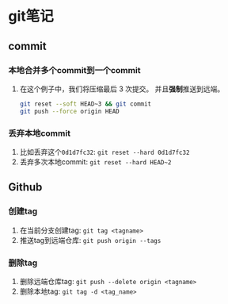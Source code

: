 # git笔记

## commit

### 本地合并多个commit到一个commit
1. 在这个例子中，我们将压缩最后 3 次提交。 并且**强制**推送到远端。
   ```bash
   git reset --soft HEAD~3 && git commit
   git push --force origin HEAD
   ```

### 丢弃本地commit
1. 比如丢弃这个`0d1d7fc32`: `git reset --hard 0d1d7fc32`
2. 丢弃多次本地commit: `git reset --hard HEAD~2`

## Github

### 创建tag

1. 在当前分支创建tag: `git tag <tagname>`
2. 推送tag到远端仓库: `git push origin --tags`

### 删除tag
1. 删除远端仓库tag: `git push --delete origin <tagname>`
2. 删除本地tag: `git tag -d <tag_name>`
